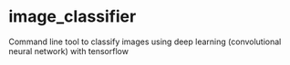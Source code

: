 # image_classifier
Command line tool to classify images using deep learning (convolutional neural network) with tensorflow
